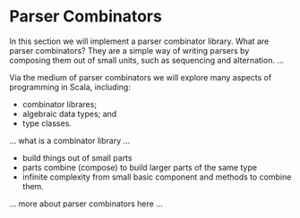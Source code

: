 # Parser Combinators

In this section we will implement a parser combinator library. What are parser combinators? They are a simple way of writing parsers by composing them out of small units, such as sequencing and alternation. ...

Via the medium of parser combinators we will explore many aspects of programming in Scala, including:

- combinator librares;
- algebraic data types; and
- type classes.

... what is a combinator library ...
- build things out of small parts
- parts combine (compose) to build larger parts of the same type
- infinite complexity from small basic component and methods to combine them.


... more about parser combinators here ...
